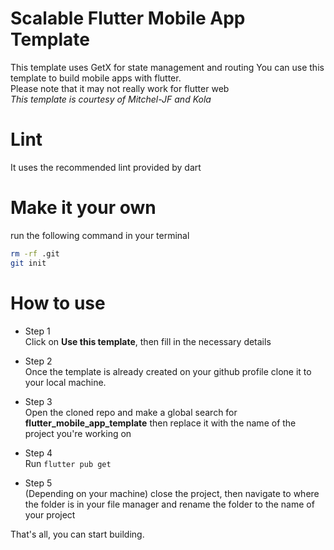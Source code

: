 # Scalable Flutter Mobile App Template
This template uses GetX for state management and routing
You can use this template to build mobile apps with flutter.   
Please note that it may not really work for flutter web      
*This template is courtesy of Mitchel-JF and Kola*

# Lint

It uses the recommended lint provided by dart

# Make it your own
run the following command in your terminal    

```bash
rm -rf .git
git init
```

# How to use

- Step 1  
  Click on **Use this template**, then fill in the necessary details

- Step 2  
  Once the template is already created on your github profile clone it to your local machine.   

- Step 3  
  Open the cloned repo and make a global search for **flutter_mobile_app_template** then replace it with the name of the project you're working on  

- Step 4  
  Run ```flutter pub get```

- Step 5   
(Depending on your machine) close the project, then navigate to where the folder is in your file manager and rename the folder to the name of your project   


That's all, you can start building.








